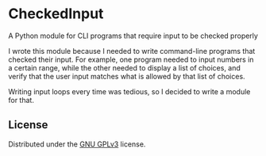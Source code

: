 # CheckedInput
A Python module for CLI programs that require input to be checked properly

I wrote this module because I needed to write command-line programs that checked their input. For example, one program needed to input numbers in a certain range, while the other needed to display a list of choices, and verify that the user input matches what is allowed by that list of choices.

Writing input loops every time was tedious, so I decided to write a module for that.

## License
Distributed under the [GNU GPLv3](http://www.gnu.org/licenses/gpl-3.0.en.html) license.
